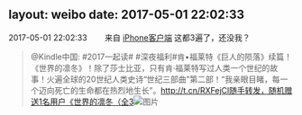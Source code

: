 layout: weibo
date: 2017-05-01 22:02:33
---
<meta name="referrer" content="no-referrer" />

2017-05-01 22:02:33  &nbsp;&nbsp;&nbsp;&nbsp;&nbsp;&nbsp; 来自 <a href="http://app.weibo.com/t/feed/9ksdit" rel="nofollow">iPhone客户端</a>
这都3遍了，还没我？
>  @Kindle中国: #2017一起读# #深夜福利#肯•福莱特《巨人的陨落》续篇！《世界的凛冬》！除了莎士比亚，只有肯·福莱特写过人类一个世纪的故事！火遍全球的20世纪人类史诗“世纪三部曲”第二部！“我亲眼目睹，每一个迈向死亡的生命都在热烈地生长”。http://t.cn/RXFejCl随手转发，随机赠送1名用户《世界的凛冬（全3 ​​​
>  ![图片](https://wx3.sinaimg.cn/large/c2719308ly1ff3wksdl97j20af0dw75z.jpg)
